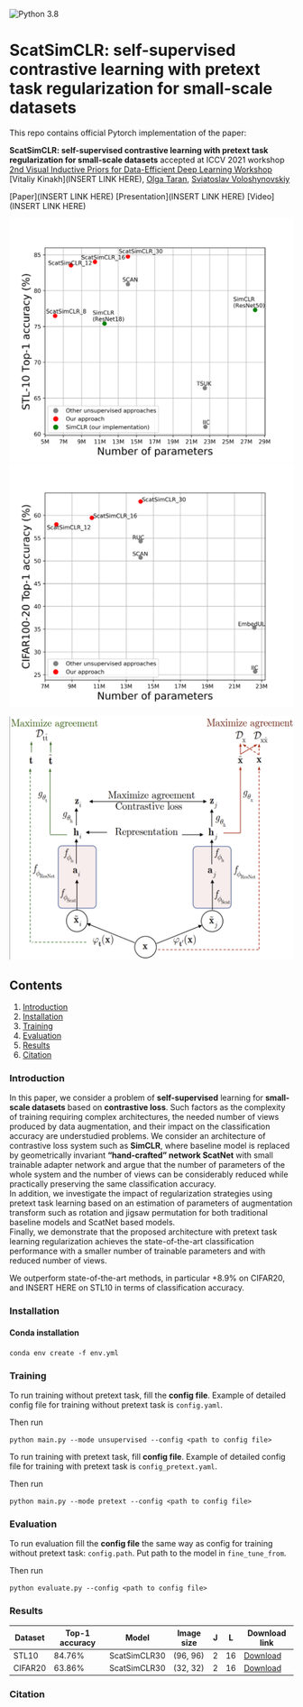 ![Python 3.8](https://img.shields.io/badge/python-3.8-green.svg) 

<!-- Add sota results here -->

# ScatSimCLR: self-supervised contrastive learning with pretext task regularization for small-scale datasets

This repo contains official Pytorch implementation of the paper:

**ScatSimCLR: self-supervised contrastive learning with pretext task regularization for small-scale datasets** 
accepted at ICCV 2021 workshop
[2nd Visual Inductive Priors for Data-Efficient Deep Learning Workshop](https://vipriors.github.io/) </br>
[Vitaliy Kinakh](INSERT LINK HERE), [Olga Taran](http://sip.unige.ch/team/olga-taran/), [Sviatoslav Voloshynovskiy](http://sip.unige.ch/team/prof-sviatoslav-voloshynovskiy/)

[Paper](INSERT LINK HERE) [Presentation](INSERT LINK HERE) [Video](INSERT LINK HERE)

<p align="center"> <img src="docs/images/stl-10_performance.png">
<img src="docs/images/cifar100-20_performance.png">
</p>

<p align="center"><img src="docs/images/architecture.png"></p>

## Contents
1. [Introduction](#introduction)
0. [Installation](#installation)
0. [Training](#training)
0. [Evaluation](#evaluation)
0. [Results](#results)
0. [Citation](#citation)


### Introduction

In this paper, we consider a problem of **self-supervised** learning for **small-scale datasets** based on 
**contrastive loss**. Such factors as the complexity of training requiring complex architectures, the needed
number of views produced by data augmentation, and their impact on the  classification accuracy are understudied
problems. We consider an architecture of contrastive loss system such as **SimCLR**, where baseline model is 
replaced by geometrically invariant **“hand-crafted” network ScatNet** with small trainable adapter network and
argue that the number of parameters of the whole system and the number of views can be considerably reduced while
practically preserving the same classification accuracy. </br> In addition, we investigate the impact of regularization strategies using pretext task learning based on an
estimation of parameters of augmentation transform such as rotation and jigsaw permutation for both traditional
baseline models and ScatNet based models. </br> Finally, we demonstrate that the proposed architecture with pretext
task learning regularization achieves the state-of-the-art classification performance with a smaller number of
trainable parameters and with reduced number of views.

We outperform state-of-the-art methods, in particular +8.9% on CIFAR20, and INSERT HERE on STL10 in terms of 
classification accuracy.

### Installation

#### Conda installation
```commandline
conda env create -f env.yml
```

### Training

To run training without pretext task, fill the **config file**. Example of detailed config file for training without
pretext task is `config.yaml`.

Then run
```commandline
python main.py --mode unsupervised --config <path to config file>
```

To run training with pretext task, fill **config file**. Example of detailed config file for training with pretext task
is `config_pretext.yaml`.

Then run
```commandline
python main.py --mode pretext --config <path to config file>
```

### Evaluation
To run evaluation fill the **config file** the same way as config for training without pretext task: `config.path`. 
Put path to the model in `fine_tune_from`.

Then run
```commandline
python evaluate.py --config <path to config file>
```

### Results
|Dataset | Top-1 accuracy| Model        |Image size| J | L  | Download link |
|--------|---------------|--------------|----------|---|----|---|
|STL10   | 84.76%        | ScatSimCLR30 |(96, 96)  | 2 | 16 | [Download]()|
|CIFAR20 | 63.86%        | ScatSimCLR30 |(32, 32)  | 2 | 16 | [Download](https://drive.google.com/drive/folders/1dhDMzNaB5PhXPqarwBw1KDCbs6DtHwOc?usp=sharing) |
 
### Citation
